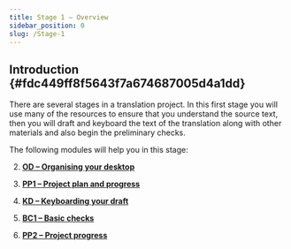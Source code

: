 ```yaml
---
title: Stage 1 – Overview
sidebar_position: 0
slug: /Stage-1
---
```




## **Introduction** {#fdc449ff8f5643f7a674687005d4a1dd}


There are several stages in a translation project. In this first stage you will use many of the resources to ensure that you understand the source text, then you will draft and keyboard the text of the translation along with other materials and also begin the preliminary checks.


The following modules will help you in this stage:


2. [**OD – Organising your desktop**](https://sillsdev.github.io/paratext-manual/2.OD)  


3. [**PP1 – Project plan and progress**](https://sillsdev.github.io/paratext-manual/3.PP1)  


4. [**KD – Keyboarding your draft**](https://sillsdev.github.io/paratext-manual/4.KD)  


5. [**BC1 – Basic checks**](https://sillsdev.github.io/paratext-manual/5.BC1)  


6. [**PP2 – Project progress**](https://sillsdev.github.io/paratext-manual/6.PP2)

